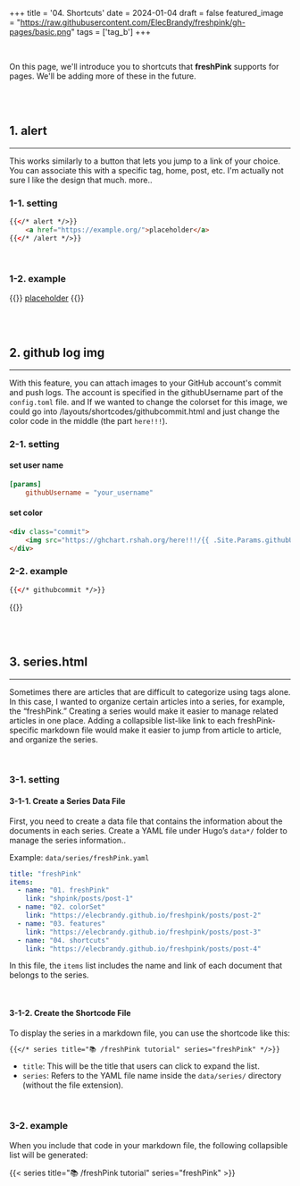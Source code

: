 +++
title = '04. Shortcuts'
date = 2024-01-04
draft = false
featured_image = "https://raw.githubusercontent.com/ElecBrandy/freshpink/gh-pages/basic.png"
tags = ['tag_b']
+++

<br>

On this page, we'll introduce you to shortcuts that **freshPink** supports for pages. We'll be adding more of these in the future.

<br>
<br>

## 1. alert
____
This works similarly to a button that lets you jump to a link of your choice. You can associate this with a specific tag, home, post, etc. I'm actually not sure I like the design that much. more..

### 1-1. setting
``` html
{{</* alert */>}}
	<a href="https://example.org/">placeholder</a>
{{</* /alert */>}}
```
<br>

### 1-2. example

{{<alert>}}
	<a href="https://elecbrandy.github.io/freshpink/">placeholder</a>
{{</alert>}}


<br>
<br>

## 2. github log img
____
With this feature, you can attach images to your GitHub account's commit and push logs. The account is specified in the githubUsername part of the `config.toml` file. and If we wanted to change the colorset for this image, we could go into /layouts/shortcodes/githubcommit.html and just change the color code in the middle (the part `here!!!`).

### 2-1. setting

#### set user name
``` toml
[params]
	githubUsername = "your_username"
```

#### set color
```html
<div class="commit">
	<img src="https://ghchart.rshah.org/here!!!/{{ .Site.Params.githubUsername }}"/>
</div>
```

### 2-2. example
``` html
{{</* githubcommit */>}}
```

{{<githubcommit>}}

<br>
<br>

## 3. series.html
____
Sometimes there are articles that are difficult to categorize using tags alone. In this case, I wanted to organize certain articles into a series, for example, the “freshPink.” Creating a series would make it easier to manage related articles in one place. Adding a collapsible list-like link to each freshPink-specific markdown file would make it easier to jump from article to article, and organize the series.  

<br>

### 3-1. setting

#### 3-1-1. Create a Series Data File
First, you need to create a data file that contains the information about the documents in each series. Create a YAML file under Hugo’s `data*/` folder to manage the series information..

Example: `data/series/freshPink.yaml`

``` yaml
title: "freshPink"
items:
  - name: "01. freshPink"
    link: "shpink/posts/post-1"
  - name: "02. colorSet"
    link: "https://elecbrandy.github.io/freshpink/posts/post-2"
  - name: "03. features"
    link: "https://elecbrandy.github.io/freshpink/posts/post-3"
  - name: "04. shortcuts"
    link: "https://elecbrandy.github.io/freshpink/posts/post-4"
```

In this file, the `items` list includes the name and link of each document that belongs to the series.

<br>

#### 3-1-2. Create the Shortcode File
To display the series in a markdown file, you can use the shortcode like this:

``` markdown
{{</* series title="📚 /freshPink tutorial" series="freshPink" */>}}
```

- `title`: This will be the title that users can click to expand the list.
- `series`: Refers to the YAML file name inside the `data/series/` directory (without the file extension).

<br>

### 3-2. example
When you include that code in your markdown file, the following collapsible list will be generated:

{{< series title="📚 /freshPink tutorial" series="freshPink" >}}

<br>
<br>